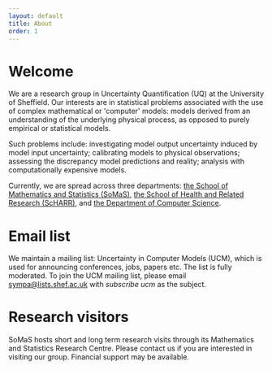 ```yaml
---
layout: default
title: About
order: 1
---
```


# Welcome

We are a research group in Uncertainty Quantification (UQ) at the University of Sheffield. Our interests are in statistical problems associated with the use of complex mathematical or 'computer' models: models derived from an understanding of the underlying physical process, as opposed to purely empirical or statistical models.

Such problems include: investigating model output uncertainty induced by model input uncertainty; calibrating models to physical observations; assessing the discrepancy model predictions and reality; analysis with computationally expensive models.

Currently, we are spread across three departments: [the School of Mathematics and Statistics (SoMaS)](https://www.sheffield.ac.uk/maths), [the School of Health and Related Research (ScHARR)](https://www.sheffield.ac.uk/scharr), and [the Department of Computer Science](http://www.sheffield.ac.uk/dcs).

# Email list

We maintain a mailing list: Uncertainty in Computer Models (UCM), which is used for announcing conferences, jobs, papers etc. The list is fully moderated. To join the UCM mailing list, please email [sympa@lists.shef.ac.uk](mailto:sympa@lists.shef.ac.uk) with *subscribe ucm* as the subject.  

# Research visitors

SoMaS hosts short and long term research visits through its Mathematics and Statistics Research Centre. Please contact us if you are interested in visiting our group. Financial support may be available.
